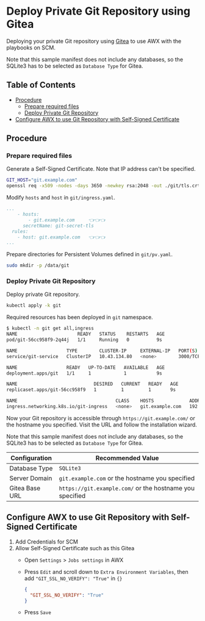 <!-- omit in toc -->
# Deploy Private Git Repository using Gitea

Deploying your private Git repository using [Gitea](https://gitea.io/en-us/) to use AWX with the playbooks on SCM.

Note that this sample manifest does not include any databases, so the SQLite3 has to be selected as `Database Type` for Gitea.

<!-- omit in toc -->
## Table of Contents

- [Procedure](#procedure)
  - [Prepare required files](#prepare-required-files)
  - [Deploy Private Git Repository](#deploy-private-git-repository)
- [Configure AWX to use Git Repository with Self-Signed Certificate](#configure-awx-to-use-git-repository-with-self-signed-certificate)

## Procedure

### Prepare required files

Generate a Self-Signed Certificate. Note that IP address can't be specified.

```bash
GIT_HOST="git.example.com"
openssl req -x509 -nodes -days 3650 -newkey rsa:2048 -out ./git/tls.crt -keyout ./git/tls.key -subj "/CN=${GIT_HOST}/O=${GIT_HOST}" -addext "subjectAltName = DNS:${GIT_HOST}"
```

Modify `hosts` and `host` in `git/ingress.yaml`.

```yaml
...
    - hosts:
        - git.example.com     👈👈👈
      secretName: git-secret-tls
  rules:
    - host: git.example.com   👈👈👈
...
```

Prepare directories for Persistent Volumes defined in `git/pv.yaml`.

```bash
sudo mkdir -p /data/git
```

### Deploy Private Git Repository

Deploy private Git repository.

```bash
kubectl apply -k git
```

Required resources has been deployed in `git` namespace.

```bash
$ kubectl -n git get all,ingress
NAME                      READY   STATUS    RESTARTS   AGE
pod/git-56cc958f9-2q44j   1/1     Running   0          9s

NAME                  TYPE        CLUSTER-IP     EXTERNAL-IP   PORT(S)           AGE
service/git-service   ClusterIP   10.43.134.80   <none>        3000/TCP,22/TCP   9s

NAME                  READY   UP-TO-DATE   AVAILABLE   AGE
deployment.apps/git   1/1     1            1           9s

NAME                            DESIRED   CURRENT   READY   AGE
replicaset.apps/git-56cc958f9   1         1         1       9s

NAME                                    CLASS    HOSTS             ADDRESS         PORTS     AGE
ingress.networking.k8s.io/git-ingress   <none>   git.example.com   192.168.0.221   80, 443   9s
```

Now your Git repository is accessible through `https://git.example.com/` or the hostname you specified. Visit the URL and follow the installation wizard.

Note that this sample manifest does not include any databases, so the SQLite3 has to be selected as `Database Type` for Gitea.

| Configuration  | Recommended Value                                        |
| -------------- | -------------------------------------------------------- |
| Database Type  | `SQLite3`                                                |
| Server Domain | `git.example.com` or the hostname you specified |
| Gitea Base URL | `https://git.example.com/` or the hostname you specified |

## Configure AWX to use Git Repository with Self-Signed Certificate

1. Add Credentials for SCM
2. Allow Self-Signed Certificate such as this Gitea
   - Open `Settings` > `Jobs settings` in AWX
   - Press `Edit` and scroll down to `Extra Environment Variables`, then add `"GIT_SSL_NO_VERIFY": "True"` in `{}`

     ```json
     {
       "GIT_SSL_NO_VERIFY": "True"
     }
     ```

   - Press `Save`
